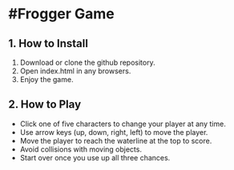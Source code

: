 #Frogger Game
==============

## 1. How to Install

1. Download or clone the github repository.
2. Open index.html in any browsers.
3. Enjoy the game.

## 2. How to Play

- Click one of five characters to change your player at any time.
- Use arrow keys (up, down, right, left) to move the player.
- Move the player to reach the waterline at the top to score.
- Avoid collisions with moving objects.
- Start over once you use up all three chances.